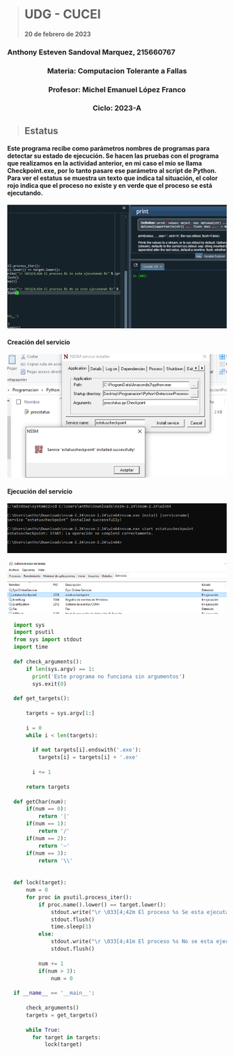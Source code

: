 > # UDG - CUCEI 
> #### 20 de febrero de 2023
### <p align="left"> Anthony Esteven Sandoval Marquez, 215660767</p>
### <p align="center"> Materia: Computacion Tolerante a Fallas </p>
### <p align="center"> Profesor: Michel Emanuel López Franco </p>
### <p align="center"> Ciclo: 2023-A </p>

> ## Estatus

#### Este programa recibe como parámetros nombres de programas para detectar su estado de ejecución. Se hacen las pruebas con el programa que realizamos en la actividad anterior, en mi caso el mío se llama Checkpoint.exe, por lo tanto pasare ese parámetro al script de Python. Para ver el estatus se muestra un texto que indica tal situación, el color rojo indica que el proceso no existe y en verde que el proceso se está ejecutando.
<p align="center"> <img src="https://github.com/Zaikron/Estatus_CToleranteFallas/blob/main/Estatus_Im/c1.gif"/> </p>

#### Creación del servicio
<p align="center"> <img src="https://github.com/Zaikron/Estatus_CToleranteFallas/blob/main/Estatus_Im/c2.PNG"/> </p>

#### Ejecución del servicio
<p align="center"> <img src="https://github.com/Zaikron/Estatus_CToleranteFallas/blob/main/Estatus_Im/c3.PNG"/> </p>
<p align="center"> <img src="https://github.com/Zaikron/Estatus_CToleranteFallas/blob/main/Estatus_Im/c4.PNG"/> </p>


```python
  import sys
  import psutil
  from sys import stdout
  import time

  def check_arguments():
      if len(sys.argv) == 1:
        print('Este programa no funciona sin argumentos')
        sys.exit(0)

  def get_targets():

      targets = sys.argv[1:]

      i = 0
      while i < len(targets):

        if not targets[i].endswith('.exe'):
          targets[i] = targets[i] + '.exe'

        i += 1

      return targets

  def getChar(num):
      if(num == 0):
          return '|'
      if(num == 1):
          return '/'
      if(num == 2):
          return '—'
      if(num == 3):
          return '\\'


  def lock(target):
      num = 0
      for proc in psutil.process_iter():
          if proc.name().lower() == target.lower():
              stdout.write("\r \033[4;42m El proceso %s Se esta ejecutando %s" % (proc.name(), getChar(num)))
              stdout.flush()
              time.sleep(1)
          else:
              stdout.write("\r \033[4;41m El proceso %s No se esta ejecutando %s" % (target, getChar(num)))
              stdout.flush()

          num += 1
          if(num > 3):
              num = 0

  if __name__ == '__main__':

      check_arguments()
      targets = get_targets()

      while True:
        for target in targets:
            lock(target)
```
